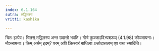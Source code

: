 ```yaml
---
index: 6.1.164
sutra: तद्धितस्य
vritti: kashika

---
```

चितः इत्येव। चितस् तद्धितस्य अन्त उदात्तो भवति। गोत्रे कुञ्जाऽदिभ्यश्च्फञ् (4.1.98) कौञ्जायनाः। मौञ्जायनाः। किम् अर्थम् इदम्? परम् अपि ञित्स्वरं बाधित्वा ऽन्तोदात्तत्वम् एव यथा स्यादिति।